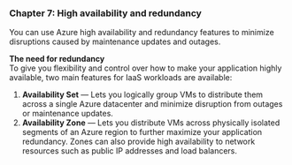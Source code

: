 ### Chapter 7: High availability and redundancy  
You can use Azure high availability and redundancy features to minimize disruptions caused by maintenance updates and outages.   

__The need for redundancy__  
To give you flexibility and control over how to make your application highly available, two main features for IaaS workloads are available:
1. __Availability Set__ — Lets you logically group VMs to distribute them across a single Azure datacenter and minimize disruption from outages or maintenance
updates.
2. __Availability Zone__ — Lets you distribute VMs across physically isolated segments of an Azure region to further maximize your application redundancy. Zones can also provide high availability to network resources such as public IP addresses and load balancers.
